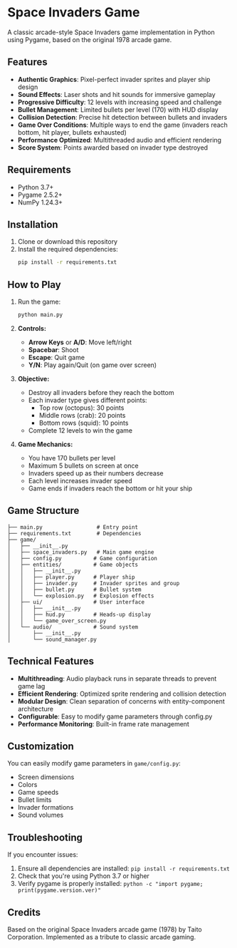 # Space Invaders Game

A classic arcade-style Space Invaders game implementation in Python using Pygame, based on the original 1978 arcade game.

## Features

- **Authentic Graphics**: Pixel-perfect invader sprites and player ship design
- **Sound Effects**: Laser shots and hit sounds for immersive gameplay
- **Progressive Difficulty**: 12 levels with increasing speed and challenge
- **Bullet Management**: Limited bullets per level (170) with HUD display
- **Collision Detection**: Precise hit detection between bullets and invaders
- **Game Over Conditions**: Multiple ways to end the game (invaders reach bottom, hit player, bullets exhausted)
- **Performance Optimized**: Multithreaded audio and efficient rendering
- **Score System**: Points awarded based on invader type destroyed

## Requirements

- Python 3.7+
- Pygame 2.5.2+
- NumPy 1.24.3+

## Installation

1. Clone or download this repository
2. Install the required dependencies:
   ```bash
   pip install -r requirements.txt
   ```

## How to Play

1. Run the game:
   ```bash
   python main.py
   ```

2. **Controls:**
   - **Arrow Keys** or **A/D**: Move left/right
   - **Spacebar**: Shoot
   - **Escape**: Quit game
   - **Y/N**: Play again/Quit (on game over screen)

3. **Objective:**
   - Destroy all invaders before they reach the bottom
   - Each invader type gives different points:
     - Top row (octopus): 30 points
     - Middle rows (crab): 20 points  
     - Bottom rows (squid): 10 points
   - Complete 12 levels to win the game

4. **Game Mechanics:**
   - You have 170 bullets per level
   - Maximum 5 bullets on screen at once
   - Invaders speed up as their numbers decrease
   - Each level increases invader speed
   - Game ends if invaders reach the bottom or hit your ship

## Game Structure

```
├── main.py                 # Entry point
├── requirements.txt        # Dependencies
├── game/
│   ├── __init__.py
│   ├── space_invaders.py   # Main game engine
│   ├── config.py          # Game configuration
│   ├── entities/          # Game objects
│   │   ├── __init__.py
│   │   ├── player.py      # Player ship
│   │   ├── invader.py     # Invader sprites and group
│   │   ├── bullet.py      # Bullet system
│   │   └── explosion.py   # Explosion effects
│   ├── ui/                # User interface
│   │   ├── __init__.py
│   │   ├── hud.py         # Heads-up display
│   │   └── game_over_screen.py
│   └── audio/             # Sound system
│       ├── __init__.py
│       └── sound_manager.py
```

## Technical Features

- **Multithreading**: Audio playback runs in separate threads to prevent game lag
- **Efficient Rendering**: Optimized sprite rendering and collision detection
- **Modular Design**: Clean separation of concerns with entity-component architecture
- **Configurable**: Easy to modify game parameters through config.py
- **Performance Monitoring**: Built-in frame rate management

## Customization

You can easily modify game parameters in `game/config.py`:
- Screen dimensions
- Colors
- Game speeds
- Bullet limits
- Invader formations
- Sound volumes

## Troubleshooting

If you encounter issues:
1. Ensure all dependencies are installed: `pip install -r requirements.txt`
2. Check that you're using Python 3.7 or higher
3. Verify pygame is properly installed: `python -c "import pygame; print(pygame.version.ver)"`

## Credits

Based on the original Space Invaders arcade game (1978) by Taito Corporation.
Implemented as a tribute to classic arcade gaming.
